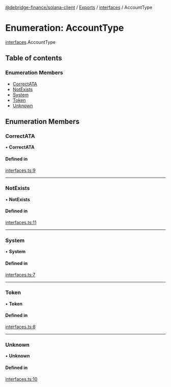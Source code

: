[@debridge-finance/solana-client](../README.md) / [Exports](../modules.md) / [interfaces](../modules/interfaces.md) / AccountType

# Enumeration: AccountType

[interfaces](../modules/interfaces.md).AccountType

## Table of contents

### Enumeration Members

- [CorrectATA](interfaces.AccountType.md#correctata)
- [NotExists](interfaces.AccountType.md#notexists)
- [System](interfaces.AccountType.md#system)
- [Token](interfaces.AccountType.md#token)
- [Unknown](interfaces.AccountType.md#unknown)

## Enumeration Members

### CorrectATA

• **CorrectATA**

#### Defined in

[interfaces.ts:9](https://github.com/debridge-finance/solana-contracts-client/blob/1b61583/src/interfaces.ts#L9)

___

### NotExists

• **NotExists**

#### Defined in

[interfaces.ts:11](https://github.com/debridge-finance/solana-contracts-client/blob/1b61583/src/interfaces.ts#L11)

___

### System

• **System**

#### Defined in

[interfaces.ts:7](https://github.com/debridge-finance/solana-contracts-client/blob/1b61583/src/interfaces.ts#L7)

___

### Token

• **Token**

#### Defined in

[interfaces.ts:8](https://github.com/debridge-finance/solana-contracts-client/blob/1b61583/src/interfaces.ts#L8)

___

### Unknown

• **Unknown**

#### Defined in

[interfaces.ts:10](https://github.com/debridge-finance/solana-contracts-client/blob/1b61583/src/interfaces.ts#L10)
